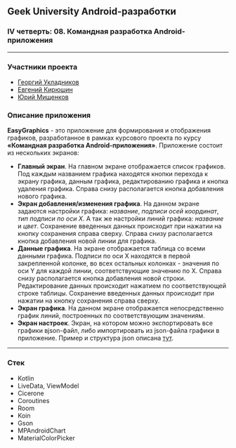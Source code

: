 ## Geek University Android-разработки
### IV четверть: 08. Командная разработка Android-приложения

---

### Участники проекта
+ [Георгий Укладников](https://github.com/GeorgeUG02)
+ [Евгений Кирюшин](https://github.com/zhenikaKi)
+ [Юрий Мищенков](https://github.com/gek-m)

### Описание приложения
__EasyGraphics__ - это приложение для формирования и отображения графиков, разработанное в рамках курсового проекта по курсу __«Командная разработка Android-приложения»__. Приложение состоит из нескольких экранов:
+ __Главный экран__. На главном экране отображается список графиков. Под каждым названием графика находятся кнопки перехода к экрану графика, данным графика, редактированию графика и кнопка удаления графика. Справа снизу располагается кнопка добавления нового графика.
+ __Экран добавления/изменения графика__. На данном экране задаются настройки графика: _название_, _подписи осей координат_, _тип подписи по оси X_. А так же настройки линий графика: _название_ и _цвет_. Сохранение введенных данных происходит при нажатии на кнопку сохранения справа сверху. Справа снизу располагается кнопка добавления новой линии для графика.
+ __Данные графика__. На экране отображается таблица со всеми данными графика. Подписи по оси X находятся в первой закрепленной колонке, во всех остальных колонках - значения по оси Y для каждой линии, соответствующие значению по X. Справа снизу располагается кнопка добавления новой строки. Редактирование данных происходит нажатием по соответствующей строке таблицы. Сохранение введенных данных происходит при нажатии на кнопку сохранения справа сверху.
+ __Экран графика__. На данном экране отображается непосредственно график линий, построенных по соответствующим значениям.
+ __Экран настроек__. Экран, на котором можно экспортировать все графики вjson-файл, либо импортировать из json-файла графики в приложение. Пример и структура json описана [тут](graphicsData/Readme.md).

--- 
### Стек
- Kotlin
- LiveData, ViewModel
- Cicerone
- Coroutines
- Room
- Koin
- Gson
- MPAndroidChart
- MaterialColorPicker
